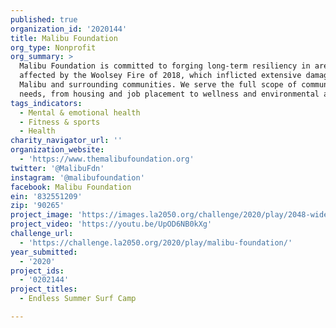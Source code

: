 ```yaml
---
published: true
organization_id: '2020144'
title: Malibu Foundation
org_type: Nonprofit
org_summary: >
  Malibu Foundation is committed to forging long-term resiliency in areas
  affected by the Woolsey Fire of 2018, which inflicted extensive damage on
  Malibu and surrounding communities. We serve the full scope of communities’
  needs, from housing and job placement to wellness and environmental advocacy.
tags_indicators:
  - Mental & emotional health
  - Fitness & sports
  - Health
charity_navigator_url: ''
organization_website:
  - 'https://www.themalibufoundation.org'
twitter: '@MalibuFdn'
instagram: '@malibufoundation'
facebook: Malibu Foundation
ein: '832551209'
zip: '90265'
project_image: 'https://images.la2050.org/challenge/2020/play/2048-wide/malibu-foundation.jpg'
project_video: 'https://youtu.be/UpOD6NB0kXg'
challenge_url:
  - 'https://challenge.la2050.org/2020/play/malibu-foundation/'
year_submitted:
  - '2020'
project_ids:
  - '0202144'
project_titles:
  - Endless Summer Surf Camp

---
```

